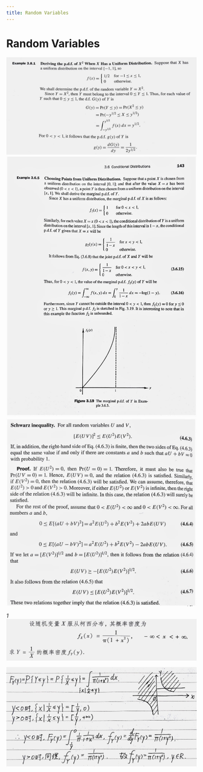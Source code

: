 ```yaml
---
title: Random Variables
---
```


# Random Variables

<img src="assets/020_rv_1.jpg"/>

<img src="assets/020_rv_2.jpg"/>

<img src="assets/020_rv_3_cauchy_schwarz.jpg"/>


*1*  
<img src="assets/020_rv_4_0.jpg"/>

<img src="assets/020_rv_4_1.jpg"/>